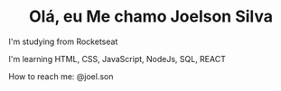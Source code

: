 <center><h1> Olá, eu Me chamo Joelson Silva </h1></center>

I'm studying from Rocketseat

I'm learning HTML, CSS, JavaScript, NodeJs, SQL, REACT

How to reach me: @joel.son
